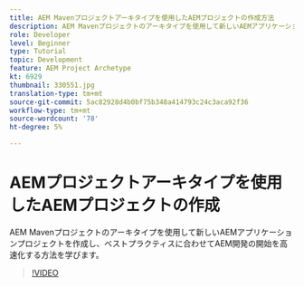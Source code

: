 ```yaml
---
title: AEM Mavenプロジェクトアーキタイプを使用したAEMプロジェクトの作成方法
description: AEM Mavenプロジェクトのアーキタイプを使用して新しいAEMアプリケーションプロジェクトを作成し、ベストプラクティスに合わせてAEM開発の開始を高速化する方法を学びます。
role: Developer
level: Beginner
type: Tutorial
topic: Development
feature: AEM Project Archetype
kt: 6929
thumbnail: 330551.jpg
translation-type: tm+mt
source-git-commit: 5ac82928d4b0bf75b348a414793c24c3aca92f36
workflow-type: tm+mt
source-wordcount: '78'
ht-degree: 5%

---
```



# AEMプロジェクトアーキタイプを使用したAEMプロジェクトの作成

AEM Mavenプロジェクトのアーキタイプを使用して新しいAEMアプリケーションプロジェクトを作成し、ベストプラクティスに合わせてAEM開発の開始を高速化する方法を学びます。

>[!VIDEO](https://video.tv.adobe.com/v/330551/?quality=12&learn=on)